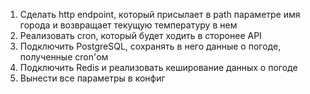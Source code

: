 1. Сделать http endpoint, который присылает в path параметре имя города и возвращает текущую температуру в нем
2. Реализовать cron, который будет ходить в сторонее API
3. Подключить PostgreSQL, сохранять в него данные о погоде, полученные cron'ом
4. Подключить Redis и реализовать кеширование данных о погоде
5. Вынести все параметры в конфиг